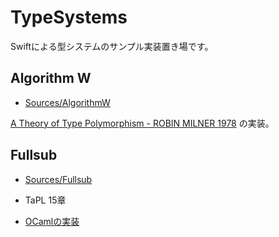 # TypeSystems

Swiftによる型システムのサンプル実装置き場です。

## Algorithm W

+ [Sources/AlgorithmW](https://github.com/ukitaka/TypeSystems.swift/tree/master/Sources/AlgorithmW)

[A Theory of Type Polymorphism - ROBIN MILNER 1978](http://citeseerx.ist.psu.edu/viewdoc/download?doi=10.1.1.67.5276&rep=rep1&type=pdf) の実装。

## Fullsub

+ [Sources/Fullsub](https://github.com/ukitaka/TypeSystems.swift/tree/master/Sources/Fullsub)

+ TaPL 15章
+ [OCamlの実装](https://www.cis.upenn.edu/~bcpierce/tapl/checkers/fullsub/)

